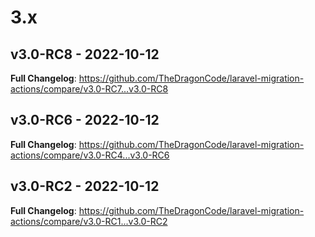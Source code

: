 # 3.x

## v3.0-RC8 - 2022-10-12

**Full Changelog**: https://github.com/TheDragonCode/laravel-migration-actions/compare/v3.0-RC7...v3.0-RC8

## v3.0-RC6 - 2022-10-12

**Full Changelog**: https://github.com/TheDragonCode/laravel-migration-actions/compare/v3.0-RC4...v3.0-RC6

## v3.0-RC2 - 2022-10-12

**Full Changelog**: https://github.com/TheDragonCode/laravel-migration-actions/compare/v3.0-RC1...v3.0-RC2
